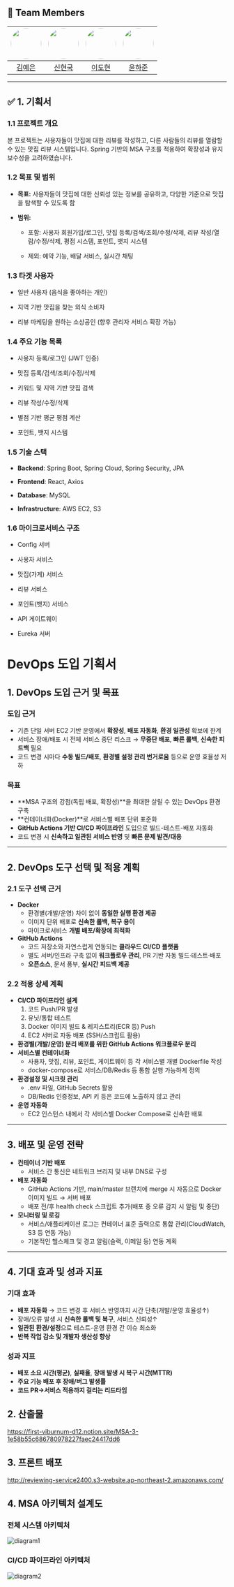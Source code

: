 ## 👥 Team Members

| [<img src="https://avatars.githubusercontent.com/yeeun-yenny" width="70" style="border-radius:50%;">](https://github.com/yeeun-yenny) | [<img src="https://avatars.githubusercontent.com/SHINHYEONGUK" width="70" style="border-radius:50%;">](https://github.com/SHINHYEONGUK) | [<img src="https://avatars.githubusercontent.com/ehgus8" width="70" style="border-radius:50%;">](https://github.com/ehgus8) | [<img src="https://avatars.githubusercontent.com/Petrushhka" width="70" style="border-radius:50%;">](https://github.com/Petrushhka) |
| :---------------------------------------------------------------------------------------------------------------------------------: | :-----------------------------------------------------------------------------------------------------------------------------: | :-------------------------------------------------------------------------------------------------------------------------: | :-------------------------------------------------------------------------------------------------------------------------------: |
|                                               [김예은](https://github.com/yeeun-yenny)                                               |                                              [신현국](https://github.com/SHINHYEONGUK)                                              |                                             [이도현](https://github.com/ehgus8)                                             |                                              [윤하준](https://github.com/Petrushhka)                                               |

---

## ✅ 1. 기획서

### 1.1 프로젝트 개요

본 프로젝트는 사용자들이 맛집에 대한 리뷰를 작성하고, 다른 사람들의 리뷰를 열람할 수 있는 맛집 리뷰 시스템입니다. Spring 기반의 MSA 구조를 적용하여 확장성과 유지보수성을 고려하였습니다.

### 1.2 목표 및 범위

- **목표:** 사용자들이 맛집에 대한 신뢰성 있는 정보를 공유하고, 다양한 기준으로 맛집을 탐색할 수 있도록 함

- **범위:**

  - 포함: 사용자 회원가입/로그인, 맛집 등록/검색/조회/수정/삭제, 리뷰 작성/열람/수정/삭제, 평점 시스템, 포인트, 뱃지 시스템

  - 제외: 예약 기능, 배달 서비스, 실시간 채팅

### 1.3 타겟 사용자

- 일반 사용자 (음식을 좋아하는 개인)

- 지역 기반 맛집을 찾는 외식 소비자

- 리뷰 마케팅을 원하는 소상공인 (향후 관리자 서비스 확장 가능)

### 1.4 주요 기능 목록

- 사용자 등록/로그인 (JWT 인증)

- 맛집 등록/검색/조회/수정/삭제

- 키워드 및 지역 기반 맛집 검색

- 리뷰 작성/수정/삭제

- 별점 기반 평균 평점 계산

- 포인트, 뱃지 시스템

### 1.5 기술 스택

- **Backend**: Spring Boot, Spring Cloud, Spring Security, JPA

- **Frontend**: React, Axios

- **Database**: MySQL

- **Infrastructure**: AWS EC2, S3

### 1.6 마이크로서비스 구조

- Config 서버

- 사용자 서비스

- 맛집(가게) 서비스

- 리뷰 서비스

- 포인트(뱃지) 서비스

- API 게이트웨이

- Eureka 서버

# DevOps 도입 기획서

## 1. DevOps 도입 근거 및 목표

### 도입 근거
- 기존 단일 서버 EC2 기반 운영에서 **확장성**, **배포 자동화**, **환경 일관성** 확보에 한계
- 서비스 장애/배포 시 전체 서비스 중단 리스크 → **무중단 배포**, **빠른 롤백**, **신속한 피드백** 필요
- 코드 변경 시마다 **수동 빌드/배포**, **환경별 설정 관리 번거로움** 등으로 운영 효율성 저하

### 목표
- **MSA 구조의 강점(독립 배포, 확장성)**을 최대한 살릴 수 있는 DevOps 환경 구축
- **컨테이너화(Docker)**로 서비스별 배포 단위 표준화
- **GitHub Actions 기반 CI/CD 파이프라인** 도입으로 빌드-테스트-배포 자동화
- 코드 변경 시 **신속하고 일관된 서비스 반영** 및 **빠른 문제 발견/대응**

---

## 2. DevOps 도구 선택 및 적용 계획

### 2.1 도구 선택 근거

- **Docker**
  - 환경별(개발/운영) 차이 없이 **동일한 실행 환경 제공**
  - 이미지 단위 배포로 **신속한 롤백, 복구 용이**
  - 마이크로서비스 **개별 배포/확장에 최적화**
- **GitHub Actions**
  - 코드 저장소와 자연스럽게 연동되는 **클라우드 CI/CD 플랫폼**
  - 별도 서버/인프라 구축 없이 **워크플로우 관리**, PR 기반 자동 빌드·테스트·배포
  - **오픈소스**, 문서 풍부, **실시간 피드백 제공**

### 2.2 적용 상세 계획

- **CI/CD 파이프라인 설계**
  1. 코드 Push/PR 발생
  2. 유닛/통합 테스트
  3. Docker 이미지 빌드 & 레지스트리(ECR 등) Push
  4. EC2 서버로 자동 배포 (SSH/스크립트 활용)
- **환경별(개발/운영) 분리 배포를 위한 GitHub Actions 워크플로우 분리**
- **서비스별 컨테이너화**
  - 사용자, 맛집, 리뷰, 포인트, 게이트웨이 등 각 서비스별 개별 Dockerfile 작성
  - docker-compose로 서비스/DB/Redis 등 통합 실행 가능하게 정의
- **환경설정 및 시크릿 관리**
  - .env 파일, GitHub Secrets 활용
  - DB/Redis 인증정보, API 키 등은 코드에 노출하지 않고 관리
- **운영 자동화**
  - EC2 인스턴스 내에서 각 서비스별 Docker Compose로 신속한 배포

---

## 3. 배포 및 운영 전략

- **컨테이너 기반 배포**
  - 서비스 간 통신은 네트워크 브리지 및 내부 DNS로 구성
- **배포 자동화**
  - GitHub Actions 기반, main/master 브랜치에 merge 시 자동으로 Docker 이미지 빌드 → 서버 배포
  - 배포 전/후 health check 스크립트 추가(배포 중 오류 감지 시 알림 및 중단)
- **모니터링 및 로깅**
  - 서비스/애플리케이션 로그는 컨테이너 표준 출력으로 통합 관리(CloudWatch, S3 등 연동 가능)
  - 기본적인 헬스체크 및 경고 알림(슬랙, 이메일 등) 연동 계획

---

## 4. 기대 효과 및 성과 지표

### 기대 효과
- **배포 자동화** → 코드 변경 후 서비스 반영까지 시간 단축(개발/운영 효율성↑)
- 장애/오류 발생 시 **신속한 롤백 및 복구**, 서비스 신뢰성↑
- **일관된 환경/설정**으로 테스트-운영 환경 간 이슈 최소화
- **반복 작업 감소 및 개발자 생산성 향상**

### 성과 지표
- **배포 소요 시간(평균)**, **실패율**, **장애 발생 시 복구 시간(MTTR)**
- **주요 기능 배포 후 장애/버그 발생률**
- **코드 PR→서비스 적용까지 걸리는 리드타임**


## 2. 산출물
https://first-viburnum-d12.notion.site/MSA-3-1e58b55c686780978227faec24417dd6

## 3. 프론트 배포
http://reviewing-service2400.s3-website.ap-northeast-2.amazonaws.com/

## 4. MSA 아키텍처 설계도
### 전체 시스템 아키텍처
![diagram1](/images/diagram1.png)

### CI/CD 파이프라인 아키텍처
![diagram2](/images/diagram2.png)
